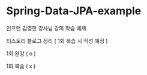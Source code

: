 # Spring-Data-JPA-example
인프런 김영한 강사님 강의 학습 예제

티스토리 블로그 정리
( 1회 복습 시 작성 예정 )

1회 완강 ( o )

1회 복습 ( x )
